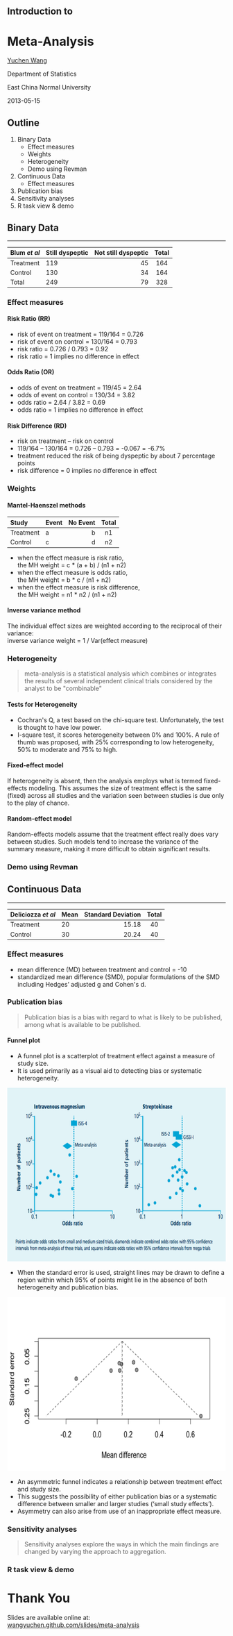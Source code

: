 ## Introduction to  
# Meta-Analysis

[Yuchen Wang](http://github.com/wangyuchen)  

Department of Statistics

East China Normal University

2013-05-15



## Outline
1. Binary Data   
	* Effect measures
	* Weights
	* Heterogeneity
	* Demo using Revman
2. Continuous Data
	* Effect measures
3. Publication bias
4. Sensitivity analyses
5. R task view & demo



## Binary Data
- - - - 

| Blum *et al*   | Still dyspeptic | Not still dyspeptic | Total |
|:----|:---------|----------:|:-------:|
| Treatment |   119 |     45   |  164  
| Control    |   130 |     34   |  164  
| Total | 249 | 79 | 328



### Effect measures


#### Risk Ratio (RR)
* risk of event on treatment = 119/164 = 0.726
* risk of event on control = 130/164 = 0.793
* risk ratio = 0.726 / 0.793 = 0.92
* risk ratio = 1 implies no difference in effect


#### Odds Ratio (OR)
* odds of event on treatment = 119/45 = 2.64
* odds of event on control = 130/34 = 3.82
* odds ratio = 2.64 / 3.82 = 0.69
* odds ratio = 1 implies no difference in effect


#### Risk Difference (RD)
* risk on treatment – risk on control
* 119/164 – 130/164 = 0.726 – 0.793 = -0.067 = -6.7%
* treatment reduced the risk of being dyspeptic by about 7 percentage points
* risk difference = 0 implies no difference in effect



### Weights


#### Mantel-Haenszel methods
| Study   | Event | No Event | Total |
|:----|:---------|----------:|:-------:|
| Treatment |   a |     b   |  n1  
| Control   |   c |     d   |  n2  

* when the effect measure is risk ratio,  
	the MH weight = c * (a + b) / (n1 + n2) 
* when the effect measure is odds ratio,  
	the MH weight = b * c / (n1 + n2) 
* when the effect measure is risk difference,  
	the MH weight = n1 * n2 / (n1 + n2) 


#### Inverse variance method
The individual effect sizes are weighted according to the reciprocal of their variance:  
inverse variance weight = 1 / Var(effect measure)



### Heterogeneity


>meta-analysis is a statistical analysis which combines or integrates the results of several independent clinical trials considered by the analyst to be "combinable"


#### Tests for Heterogeneity
* Cochran's Q, a test based on the chi-square test. Unfortunately, the test is thought to have low power.
* I-square test, it scores heterogeneity between 0% and 100%. A rule of thumb was proposed, with 25% corresponding to low heterogeneity, 50% to moderate and 75% to high. 


####  Fixed-effect model
If heterogeneity is absent, then the analysis employs what is termed fixed-effects modeling. This assumes the size of treatment effect is the same (fixed) across all studies and the variation seen between studies is due only to the play of chance. 


#### Random-effect model
Random-effects models assume that the treatment effect really does vary between studies. Such models tend to increase the variance of the summary measure, making it more difficult to obtain significant results.



### Demo using Revman



## Continuous Data
- - - - 

| Deliciozza *et al*   | Mean | Standard Deviation | Total |
|:----|:---------|----------:|:-------:|
| Treatment |   20 |     15.18   |  40  
| Control   |   30 |     20.24   |  40  



### Effect measures 
* mean difference (MD) between treatment and control = -10
* standardized mean difference (SMD), popular formulations of the SMD including Hedges’ adjusted g and Cohen's d.



### Publication bias


> Publication bias is a bias with regard to what is likely to be published, among what is available to be published.


#### Funnel plot
* A funnel plot is a scatterplot of treatment effect against a measure of study size. 
* It is used primarily as a visual aid to detecting bias or systematic heterogeneity. 

<img src="funnel.png" style="height: 400px; float: center"/>


* When the standard error is used, straight lines may be drawn to define a region within which 95% of points might lie in the absence of both heterogeneity and publication bias.

<img src="funnelline.png" style="height: 400px; float: center"/>


* An asymmetric funnel indicates a relationship between treatment effect and study size. 
* This suggests the possibility of either publication bias or a systematic difference between smaller and larger studies (‘small study effects’).
* Asymmetry can also arise from use of an inappropriate effect measure.



### Sensitivity analyses


> Sensitivity analyses explore the ways in which the main findings are changed by varying the approach to aggregation.




### R task view & demo



# Thank You
Slides are available online at:  
[wangyuchen.github.com/slides/meta-analysis](wangyuchen.github.com/slides/meta-analysis)
